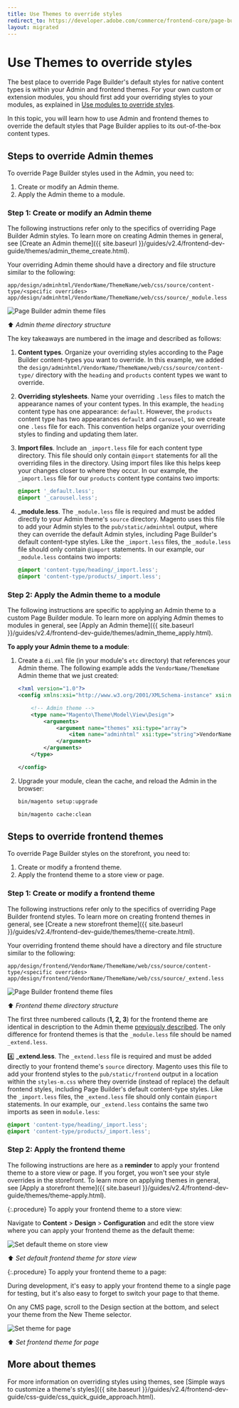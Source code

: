```yaml
---
title: Use Themes to override styles
redirect_to: https://developer.adobe.com/commerce/frontend-core/page-builder/styles/use-themes-to-override-styles
layout: migrated
---
```


# Use Themes to override styles

The best place to override Page Builder's default styles for native content types is within your Admin and frontend themes. For your own custom or extension modules, you should first add your overriding styles to your modules, as explained in [Use modules to override styles](use-modules-to-override-styles.md).

In this topic, you will learn how to use Admin and frontend themes to override the default styles that Page Builder applies to its out-of-the-box content types.

## Steps to override Admin themes

To override Page Builder styles used in the Admin, you need to:

1. Create or modify an Admin theme.
1. Apply the Admin theme to a module.

### Step 1: Create or modify an Admin theme

The following instructions refer only to the specifics of overriding Page Builder Admin styles. To learn more on creating Admin themes in general, see [Create an Admin theme]({{ site.baseurl }}/guides/v2.4/frontend-dev-guide/themes/admin_theme_create.html).

Your overriding Admin theme should have a directory and file structure similar to the following:

```terminal
app/design/adminhtml/VendorName/ThemeName/web/css/source/content-type/<specific overrides>
app/design/adminhtml/VendorName/ThemeName/web/css/source/_module.less
```

![Page Builder admin theme files](../images/pagebuilder-admin-theme-files.svg)

:arrow_up: *Admin theme directory structure*

The key takeaways are numbered in the image and described as follows:

1. **Content types**. Organize your overriding styles according to the Page Builder content-types you want to override. In this example, we added the `design/adminhtml/VendorName/ThemeName/web/css/source/content-type/` directory with the `heading` and `products` content types we want to override.

1. **Overriding stylesheets**. Name your overriding `.less` files to match the appearance names of your content types. In this example, the `heading` content type has one appearance: `default`. However, the `products` content type has two appearances `default` and `carousel`, so we create one `.less` file for each. This convention helps organize your overriding styles to finding and updating them later.

1. **Import files**. Include an `_import.less` file for each content type directory. This file should only contain `@import` statements for all the overriding files in the directory. Using import files like this helps keep your changes closer to where they occur. In our example, the `_import.less` file for our `products` content type contains two imports:

    ```scss
    @import '_default.less';
    @import '_carousel.less';
    ```

1. **_module.less**. The `_module.less` file is required and must be added directly to your Admin theme's `source` directory. Magento uses this file to add your Admin styles to the `pub/static/adminhtml` output, where they can override the default Admin styles, including Page Builder's default content-type styles. Like the `_import.less` files, the `_module.less` file should only contain `@import` statements. In our example, our `_module.less` contains two imports:

    ```scss
    @import 'content-type/heading/_import.less';
    @import 'content-type/products/_import.less';
    ```

### Step 2: Apply the Admin theme to a module

The following instructions are specific to applying an Admin theme to a custom Page Builder module. To learn more on applying Admin themes to modules in general, see [Apply an Admin theme]({{ site.baseurl }}/guides/v2.4/frontend-dev-guide/themes/admin_theme_apply.html).

**To apply your Admin theme to a module**:

1. Create a `di.xml` file (in your module's `etc` directory) that references your Admin theme. The following example adds the `VendorName/ThemeName` Admin theme that we just created:

    ```xml
    <?xml version="1.0"?>
    <config xmlns:xsi="http://www.w3.org/2001/XMLSchema-instance" xsi:noNamespaceSchemaLocation="urn:magento:framework:ObjectManager/etc/config.xsd">

        <!-- Admin theme -->
        <type name="Magento\Theme\Model\View\Design">
            <arguments>
                <argument name="themes" xsi:type="array">
                    <item name="adminhtml" xsi:type="string">VendorName/ThemeName</item>
                </argument>
            </arguments>
        </type>

    </config>
    ```

1. Upgrade your module, clean the cache, and reload the Admin in the browser:

    ```bash
    bin/magento setup:upgrade
    ```

    ```bash
    bin/magento cache:clean
    ```

## Steps to override frontend themes

To override Page Builder styles on the storefront, you need to:

1. Create or modify a frontend theme.
1. Apply the frontend theme to a store view or page.

### Step 1: Create or modify a frontend theme

The following instructions refer only to the specifics of overriding Page Builder frontend styles. To learn more on creating frontend themes in general, see [Create a new storefront theme]({{ site.baseurl }}/guides/v2.4/frontend-dev-guide/themes/theme-create.html).

Your overriding frontend theme should have a directory and file structure similar to the following:

```terminal
app/design/frontend/VendorName/ThemeName/web/css/source/content-type/<specific overrides>
app/design/frontend/VendorName/ThemeName/web/css/source/_extend.less
```

![Page Builder frontend theme files](../images/pagebuilder-frontend-theme-files.svg)

:arrow_up: *Frontend theme directory structure*

The first three numbered callouts (**1, 2, 3**) for the frontend theme are identical in description to the Admin theme [previously described](#step-1-create-or-modify-an-admin-theme). The only difference for frontend themes is that the `_module.less` file should be named `_extend.less`.

:four:  **_extend.less**. The `_extend.less` file is required and must be added directly to your frontend theme's `source` directory. Magento uses this file to add your frontend styles to the `pub/static/frontend` output in a location within the `styles-m.css` where they override (instead of replace) the default frontend styles, including Page Builder's default content-type styles. Like the `_import.less` files, the `_extend.less` file should only contain `@import` statements. In our example, our `_extend.less` contains the same two imports as seen in `module.less`:

```scss
@import 'content-type/heading/_import.less';
@import 'content-type/products/_import.less';
```

### Step 2: Apply the frontend theme

The following instructions are here as a **reminder** to apply your frontend theme to a store view or page. If you forget, you won't see your style overrides in the storefront. To learn more on applying themes in general, see [Apply a storefront theme]({{ site.baseurl }}/guides/v2.4/frontend-dev-guide/themes/theme-apply.html).

{:.procedure}
To apply your frontend theme to a store view:

Navigate to **Content** > **Design** > **Configuration** and edit the store view where you can apply your frontend theme as the default theme:

![Set default theme on store view](../images/theme-default-setting-admin.svg)

:arrow_up: *Set default frontend theme for store view*

{:.procedure}
To apply your frontend theme to a page:

During development, it's easy to apply your frontend theme to a single page for testing, but it's also easy to forget to switch your page to that theme.

On any CMS page, scroll to the Design section at the bottom, and select your theme from the New Theme selector.

![Set theme for page](../images/theme-page-setting-admin.svg)

:arrow_up: *Set frontend theme for page*

## More about themes

For more information on overriding styles using themes, see [Simple ways to customize a theme's styles]({{ site.baseurl }}/guides/v2.4/frontend-dev-guide/css-guide/css_quick_guide_approach.html).
